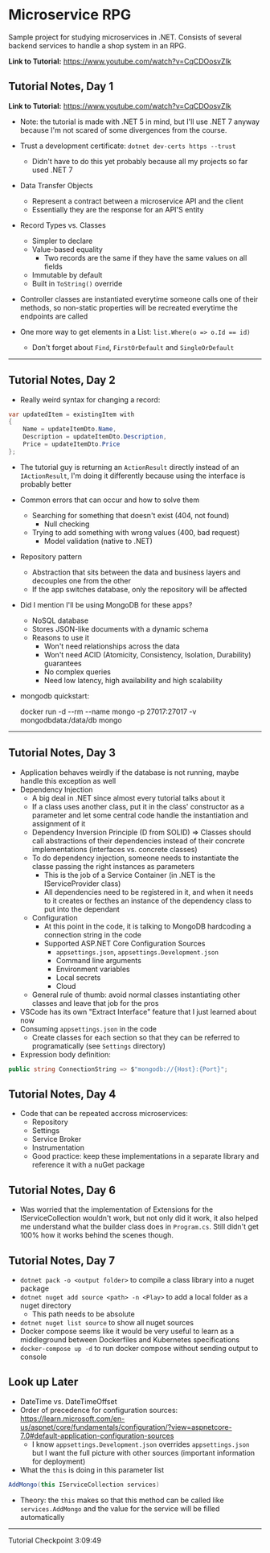 # Microservice RPG

Sample project for studying microservices in .NET. Consists of several backend services to handle a shop system in an RPG.

**Link to Tutorial:** https://www.youtube.com/watch?v=CqCDOosvZIk

## Tutorial Notes, Day 1

**Link to Tutorial:** https://www.youtube.com/watch?v=CqCDOosvZIk
- Note: the tutorial is made with .NET 5 in mind, but I'll use .NET 7 anyway because I'm not scared of some divergences from the course.

- Trust a development certificate: `dotnet dev-certs https --trust`
  - Didn't have to do this yet probably because all my projects so far used .NET 7
- Data Transfer Objects
  - Represent a contract between a microservice API and the client
  - Essentially they are the response for an API'S entity
- Record Types vs. Classes
  - Simpler to declare
  - Value-based equality
    - Two records are the same if they have the same values on all fields
  - Immutable by default
  - Built in `ToString()` override
- Controller classes are instantiated everytime someone calls one of their methods, so non-static properties will be recreated everytime the endpoints are called
- One more way to get elements in a List: `list.Where(o => o.Id == id)`
  - Don't forget about `Find`, `FirstOrDefault` and `SingleOrDefault`

---
## Tutorial Notes, Day 2
- Really weird syntax for changing a record:
```csharp
var updatedItem = existingItem with
{
    Name = updateItemDto.Name,
    Description = updateItemDto.Description,
    Price = updateItemDto.Price
};
```
- The tutorial guy is returning an `ActionResult` directly instead of an `IActionResult`, I'm doing it differently because using the interface is probably better
- Common errors that can occur and how to solve them
  - Searching for something that doesn't exist (404, not found)
    - Null checking
  - Trying to add something with wrong values (400, bad request)
    - Model validation (native to .NET)
- Repository pattern
  - Abstraction that sits between the data and business layers and decouples one from the other
  - If the app switches database, only the repository will be affected
- Did I mention I'll be using MongoDB for these apps?
  - NoSQL database
  - Stores JSON-like documents with a dynamic schema
  - Reasons to use it
    - Won't need relationships across the data
    - Won't need ACID (Atomicity, Consistency, Isolation, Durability) guarantees
    - No complex queries
    - Need low latency, high availability and high scalability
- mongodb quickstart:

    docker run -d --rm --name mongo -p 27017:27017 -v mongodbdata:/data/db mongo

---

## Tutorial Notes, Day 3
- Application behaves weirdly if the database is not running, maybe handle this exception as well
- Dependency Injection
  - A big deal in .NET since almost every tutorial talks about it
  - If a class uses another class, put it in the class' constructor as a parameter and let some central code handle the instantiation and assignment of it
  - Dependency Inversion Principle (D from SOLID) => Classes should call abstractions of their dependencies instead of their concrete implementations (interfaces vs. concrete classes)
  - To do dependency injection, someone needs to instantiate the classe passing the right instances as parameters
    - This is the job of a Service Container (in .NET is the IServiceProvider class)
    - All dependencies need to be registered in it, and when it needs to it creates or fecthes an instance of the dependency class to put into the dependant
  - Configuration
    - At this point in the code, it is talking to MongoDB hardcoding a connection string in the code
    - Supported ASP.NET Core Configuration Sources
      - `appsettings.json`, `appsettings.Development.json`
      - Command line arguments
      - Environment variables
      - Local secrets
      - Cloud
  - General rule of thumb: avoid normal classes instantiating other classes and leave that job for the pros
- VSCode has its own "Extract Interface" feature that I just learned about now
- Consuming `appsettings.json` in the code
  - Create classes for each section so that they can be referred to programatically (see `Settings` directory)
- Expression body definition:
```csharp
public string ConnectionString => $"mongodb://{Host}:{Port}";
```

## Tutorial Notes, Day 4
- Code that can be repeated accross microservices: 
  - Repository
  - Settings
  - Service Broker
  - Instrumentation
  - Good practice: keep these implementations in a separate library and reference it with a nuGet package

## Tutorial Notes, Day 6
- Was worried that the implementation of Extensions for the IServiceCollection wouldn't work, but not only did it work, it also helped me understand what the builder class does in `Program.cs`. Still didn't get 100% how it works behind the scenes though.

## Tutorial Notes, Day 7
- `dotnet pack -o <output folder>` to compile a class library into a nuget package
- `dotnet nuget add source <path> -n <Play>` to add a local folder as a nuget directory
  - This path needs to be absolute
- `dotnet nuget list source` to show all nuget sources
- Docker compose seems like it would be very useful to learn as a middleground between Dockerfiles and Kubernetes specifications
- `docker-compose up -d` to run docker compose without sending output to console

## Look up Later
- DateTime vs. DateTimeOffset
- Order of precedence for configuration sources: https://learn.microsoft.com/en-us/aspnet/core/fundamentals/configuration/?view=aspnetcore-7.0#default-application-configuration-sources
  - I know `appsettings.Development.json` overrides `appsettings.json` but I want the full picture with other sources (important information for deployment)
- What the `this` is doing in this parameter list
```csharp
AddMongo(this IServiceCollection services)
```
  - Theory: the `this` makes so that this method can be called like `services.AddMongo` and the value for the service will be filled automatically

---

Tutorial Checkpoint 3:09:49